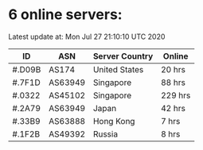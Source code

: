 # 6 online servers:

Latest update at: Mon Jul 27 21:10:10 UTC 2020

| ID | ASN | Server Country | Online |
| -- | --- | -------------- | ------ |
| #.D09B | AS174 | United States | 20 hrs |
| #.7F1D | AS63949 | Singapore | 88 hrs |
| #.0322 | AS45102 | Singapore | 229 hrs |
| #.2A79 | AS63949 | Japan | 42 hrs |
| #.33B9 | AS63888 | Hong Kong | 7 hrs |
| #.1F2B | AS49392 | Russia | 8 hrs |

